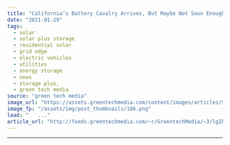 ```yaml
---
title: "California’s Battery Cavalry Arrives, But Maybe Not Soon Enough [GTM Squared]"
date: "2021-01-29"
tags: 
  - solar
  - solar plus storage 
  - residential solar
  - grid edge
  - electric vehicles
  - utilities
  - energy storage
  - news
  - storage plus,
  - green tech media
source: "green tech media"
image_url: "https://assets.greentechmedia.com/content/images/articles/Storage-Plus-River.png"
image_fp: "/assets/img/post_thumbnails/106.png"
lead: "   ..."
article_url: "http://feeds.greentechmedia.com/~r/GreentechMedia/~3/lgZPXTydCfo/californias-battery-cavalry-arrives-but-maybe-not-soon-enough"
---
```


---
